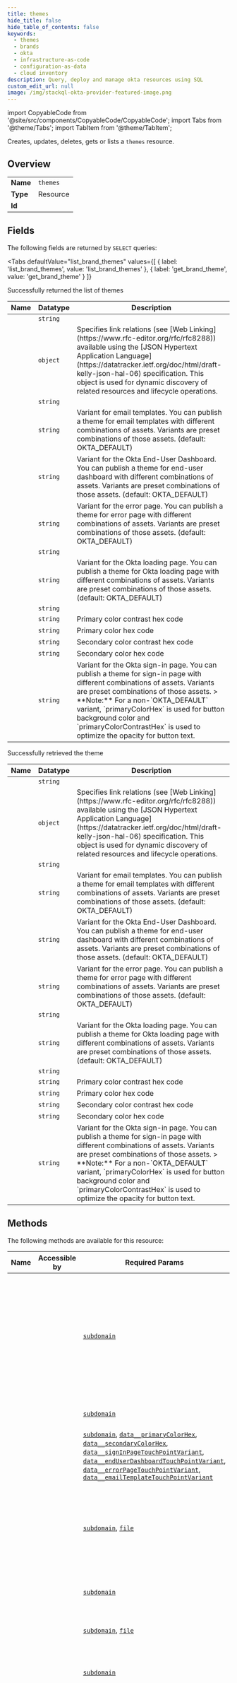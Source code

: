 ```yaml
--- 
title: themes
hide_title: false
hide_table_of_contents: false
keywords:
  - themes
  - brands
  - okta
  - infrastructure-as-code
  - configuration-as-data
  - cloud inventory
description: Query, deploy and manage okta resources using SQL
custom_edit_url: null
image: /img/stackql-okta-provider-featured-image.png
---
```


import CopyableCode from '@site/src/components/CopyableCode/CopyableCode';
import Tabs from '@theme/Tabs';
import TabItem from '@theme/TabItem';

Creates, updates, deletes, gets or lists a <code>themes</code> resource.

## Overview
<table><tbody>
<tr><td><b>Name</b></td><td><code>themes</code></td></tr>
<tr><td><b>Type</b></td><td>Resource</td></tr>
<tr><td><b>Id</b></td><td><CopyableCode code="okta.brands.themes" /></td></tr>
</tbody></table>

## Fields

The following fields are returned by `SELECT` queries:

<Tabs
    defaultValue="list_brand_themes"
    values={[
        { label: 'list_brand_themes', value: 'list_brand_themes' },
        { label: 'get_brand_theme', value: 'get_brand_theme' }
    ]}
>
<TabItem value="list_brand_themes">

Successfully returned the list of themes

<table>
<thead>
    <tr>
    <th>Name</th>
    <th>Datatype</th>
    <th>Description</th>
    </tr>
</thead>
<tbody>
<tr>
    <td><CopyableCode code="id" /></td>
    <td><code>string</code></td>
    <td></td>
</tr>
<tr>
    <td><CopyableCode code="_links" /></td>
    <td><code>object</code></td>
    <td>Specifies link relations (see [Web Linking](https://www.rfc-editor.org/rfc/rfc8288)) available using the [JSON Hypertext Application Language](https://datatracker.ietf.org/doc/html/draft-kelly-json-hal-06) specification. This object is used for dynamic discovery of related resources and lifecycle operations.</td>
</tr>
<tr>
    <td><CopyableCode code="backgroundImage" /></td>
    <td><code>string</code></td>
    <td></td>
</tr>
<tr>
    <td><CopyableCode code="emailTemplateTouchPointVariant" /></td>
    <td><code>string</code></td>
    <td>Variant for email templates. You can publish a theme for email templates with different combinations of assets. Variants are preset combinations of those assets.  (default: OKTA_DEFAULT)</td>
</tr>
<tr>
    <td><CopyableCode code="endUserDashboardTouchPointVariant" /></td>
    <td><code>string</code></td>
    <td>Variant for the Okta End-User Dashboard. You can publish a theme for end-user dashboard with different combinations of assets. Variants are preset combinations of those assets.  (default: OKTA_DEFAULT)</td>
</tr>
<tr>
    <td><CopyableCode code="errorPageTouchPointVariant" /></td>
    <td><code>string</code></td>
    <td>Variant for the error page. You can publish a theme for error page with different combinations of assets. Variants are preset combinations of those assets.  (default: OKTA_DEFAULT)</td>
</tr>
<tr>
    <td><CopyableCode code="favicon" /></td>
    <td><code>string</code></td>
    <td></td>
</tr>
<tr>
    <td><CopyableCode code="loadingPageTouchPointVariant" /></td>
    <td><code>string</code></td>
    <td>Variant for the Okta loading page. You can publish a theme for Okta loading page with different combinations of assets. Variants are preset combinations of those assets.  (default: OKTA_DEFAULT)</td>
</tr>
<tr>
    <td><CopyableCode code="logo" /></td>
    <td><code>string</code></td>
    <td></td>
</tr>
<tr>
    <td><CopyableCode code="primaryColorContrastHex" /></td>
    <td><code>string</code></td>
    <td>Primary color contrast hex code</td>
</tr>
<tr>
    <td><CopyableCode code="primaryColorHex" /></td>
    <td><code>string</code></td>
    <td>Primary color hex code</td>
</tr>
<tr>
    <td><CopyableCode code="secondaryColorContrastHex" /></td>
    <td><code>string</code></td>
    <td>Secondary color contrast hex code</td>
</tr>
<tr>
    <td><CopyableCode code="secondaryColorHex" /></td>
    <td><code>string</code></td>
    <td>Secondary color hex code</td>
</tr>
<tr>
    <td><CopyableCode code="signInPageTouchPointVariant" /></td>
    <td><code>string</code></td>
    <td>Variant for the Okta sign-in page. You can publish a theme for sign-in page with different combinations of assets. Variants are preset combinations of those assets. &gt; **Note:**  For a non-`OKTA_DEFAULT` variant, `primaryColorHex` is used for button background color and `primaryColorContrastHex` is used to optimize the opacity for button text. </td>
</tr>
</tbody>
</table>
</TabItem>
<TabItem value="get_brand_theme">

Successfully retrieved the theme

<table>
<thead>
    <tr>
    <th>Name</th>
    <th>Datatype</th>
    <th>Description</th>
    </tr>
</thead>
<tbody>
<tr>
    <td><CopyableCode code="id" /></td>
    <td><code>string</code></td>
    <td></td>
</tr>
<tr>
    <td><CopyableCode code="_links" /></td>
    <td><code>object</code></td>
    <td>Specifies link relations (see [Web Linking](https://www.rfc-editor.org/rfc/rfc8288)) available using the [JSON Hypertext Application Language](https://datatracker.ietf.org/doc/html/draft-kelly-json-hal-06) specification. This object is used for dynamic discovery of related resources and lifecycle operations.</td>
</tr>
<tr>
    <td><CopyableCode code="backgroundImage" /></td>
    <td><code>string</code></td>
    <td></td>
</tr>
<tr>
    <td><CopyableCode code="emailTemplateTouchPointVariant" /></td>
    <td><code>string</code></td>
    <td>Variant for email templates. You can publish a theme for email templates with different combinations of assets. Variants are preset combinations of those assets.  (default: OKTA_DEFAULT)</td>
</tr>
<tr>
    <td><CopyableCode code="endUserDashboardTouchPointVariant" /></td>
    <td><code>string</code></td>
    <td>Variant for the Okta End-User Dashboard. You can publish a theme for end-user dashboard with different combinations of assets. Variants are preset combinations of those assets.  (default: OKTA_DEFAULT)</td>
</tr>
<tr>
    <td><CopyableCode code="errorPageTouchPointVariant" /></td>
    <td><code>string</code></td>
    <td>Variant for the error page. You can publish a theme for error page with different combinations of assets. Variants are preset combinations of those assets.  (default: OKTA_DEFAULT)</td>
</tr>
<tr>
    <td><CopyableCode code="favicon" /></td>
    <td><code>string</code></td>
    <td></td>
</tr>
<tr>
    <td><CopyableCode code="loadingPageTouchPointVariant" /></td>
    <td><code>string</code></td>
    <td>Variant for the Okta loading page. You can publish a theme for Okta loading page with different combinations of assets. Variants are preset combinations of those assets.  (default: OKTA_DEFAULT)</td>
</tr>
<tr>
    <td><CopyableCode code="logo" /></td>
    <td><code>string</code></td>
    <td></td>
</tr>
<tr>
    <td><CopyableCode code="primaryColorContrastHex" /></td>
    <td><code>string</code></td>
    <td>Primary color contrast hex code</td>
</tr>
<tr>
    <td><CopyableCode code="primaryColorHex" /></td>
    <td><code>string</code></td>
    <td>Primary color hex code</td>
</tr>
<tr>
    <td><CopyableCode code="secondaryColorContrastHex" /></td>
    <td><code>string</code></td>
    <td>Secondary color contrast hex code</td>
</tr>
<tr>
    <td><CopyableCode code="secondaryColorHex" /></td>
    <td><code>string</code></td>
    <td>Secondary color hex code</td>
</tr>
<tr>
    <td><CopyableCode code="signInPageTouchPointVariant" /></td>
    <td><code>string</code></td>
    <td>Variant for the Okta sign-in page. You can publish a theme for sign-in page with different combinations of assets. Variants are preset combinations of those assets. &gt; **Note:**  For a non-`OKTA_DEFAULT` variant, `primaryColorHex` is used for button background color and `primaryColorContrastHex` is used to optimize the opacity for button text. </td>
</tr>
</tbody>
</table>
</TabItem>
</Tabs>

## Methods

The following methods are available for this resource:

<table>
<thead>
    <tr>
    <th>Name</th>
    <th>Accessible by</th>
    <th>Required Params</th>
    <th>Optional Params</th>
    <th>Description</th>
    </tr>
</thead>
<tbody>
<tr>
    <td><a href="#list_brand_themes"><CopyableCode code="list_brand_themes" /></a></td>
    <td><CopyableCode code="select" /></td>
    <td><a href="#parameter-subdomain"><code>subdomain</code></a></td>
    <td></td>
    <td>Lists all the themes in your brand.<br /><br />&gt; **Important:** Currently each org supports only one theme, therefore this contains a single object only.</td>
</tr>
<tr>
    <td><a href="#get_brand_theme"><CopyableCode code="get_brand_theme" /></a></td>
    <td><CopyableCode code="select" /></td>
    <td><a href="#parameter-subdomain"><code>subdomain</code></a></td>
    <td></td>
    <td>Retrieves a theme for a brand</td>
</tr>
<tr>
    <td><a href="#replace_brand_theme"><CopyableCode code="replace_brand_theme" /></a></td>
    <td><CopyableCode code="replace" /></td>
    <td><a href="#parameter-subdomain"><code>subdomain</code></a>, <a href="#parameter-data__primaryColorHex"><code>data__primaryColorHex</code></a>, <a href="#parameter-data__secondaryColorHex"><code>data__secondaryColorHex</code></a>, <a href="#parameter-data__signInPageTouchPointVariant"><code>data__signInPageTouchPointVariant</code></a>, <a href="#parameter-data__endUserDashboardTouchPointVariant"><code>data__endUserDashboardTouchPointVariant</code></a>, <a href="#parameter-data__errorPageTouchPointVariant"><code>data__errorPageTouchPointVariant</code></a>, <a href="#parameter-data__emailTemplateTouchPointVariant"><code>data__emailTemplateTouchPointVariant</code></a></td>
    <td></td>
    <td>Replaces a theme for a brand</td>
</tr>
<tr>
    <td><a href="#upload_brand_theme_background_image"><CopyableCode code="upload_brand_theme_background_image" /></a></td>
    <td><CopyableCode code="exec" /></td>
    <td><a href="#parameter-subdomain"><code>subdomain</code></a>, <a href="#parameter-file"><code>file</code></a></td>
    <td></td>
    <td>Uploads and replaces the background image for the theme. The file must be in PNG, JPG, or GIF format and less than 2 MB in size.</td>
</tr>
<tr>
    <td><a href="#delete_brand_theme_background_image"><CopyableCode code="delete_brand_theme_background_image" /></a></td>
    <td><CopyableCode code="exec" /></td>
    <td><a href="#parameter-subdomain"><code>subdomain</code></a></td>
    <td></td>
    <td>Deletes a theme background image</td>
</tr>
<tr>
    <td><a href="#upload_brand_theme_favicon"><CopyableCode code="upload_brand_theme_favicon" /></a></td>
    <td><CopyableCode code="exec" /></td>
    <td><a href="#parameter-subdomain"><code>subdomain</code></a>, <a href="#parameter-file"><code>file</code></a></td>
    <td></td>
    <td>Uploads and replaces the favicon for the theme</td>
</tr>
<tr>
    <td><a href="#delete_brand_theme_favicon"><CopyableCode code="delete_brand_theme_favicon" /></a></td>
    <td><CopyableCode code="exec" /></td>
    <td><a href="#parameter-subdomain"><code>subdomain</code></a></td>
    <td></td>
    <td>Deletes a theme favicon. The theme will use the default Okta favicon.</td>
</tr>
<tr>
    <td><a href="#upload_brand_theme_logo"><CopyableCode code="upload_brand_theme_logo" /></a></td>
    <td><CopyableCode code="exec" /></td>
    <td><a href="#parameter-subdomain"><code>subdomain</code></a>, <a href="#parameter-file"><code>file</code></a></td>
    <td></td>
    <td>Uploads and replaces the logo for the theme. The file must be in PNG, JPG, or GIF format and less than 100kB in size. For best results use landscape orientation, a transparent background, and a minimum size of 300px by 50px to prevent upscaling.</td>
</tr>
<tr>
    <td><a href="#delete_brand_theme_logo"><CopyableCode code="delete_brand_theme_logo" /></a></td>
    <td><CopyableCode code="exec" /></td>
    <td><a href="#parameter-subdomain"><code>subdomain</code></a></td>
    <td></td>
    <td>Deletes a Theme logo. The theme will use the default Okta logo.</td>
</tr>
</tbody>
</table>

## Parameters

Parameters can be passed in the `WHERE` clause of a query. Check the [Methods](#methods) section to see which parameters are required or optional for each operation.

<table>
<thead>
    <tr>
    <th>Name</th>
    <th>Datatype</th>
    <th>Description</th>
    </tr>
</thead>
<tbody>
<tr id="parameter-subdomain">
    <td><CopyableCode code="subdomain" /></td>
    <td><code>string</code></td>
    <td>The domain of your organization. This can be a provided subdomain of an official okta domain (okta.com, oktapreview.com, etc) or one of your configured custom domains. (default: my-org)</td>
</tr>
</tbody>
</table>

## `SELECT` examples

<Tabs
    defaultValue="list_brand_themes"
    values={[
        { label: 'list_brand_themes', value: 'list_brand_themes' },
        { label: 'get_brand_theme', value: 'get_brand_theme' }
    ]}
>
<TabItem value="list_brand_themes">

Lists all the themes in your brand.<br /><br />&gt; **Important:** Currently each org supports only one theme, therefore this contains a single object only.

```sql
SELECT
id,
_links,
backgroundImage,
emailTemplateTouchPointVariant,
endUserDashboardTouchPointVariant,
errorPageTouchPointVariant,
favicon,
loadingPageTouchPointVariant,
logo,
primaryColorContrastHex,
primaryColorHex,
secondaryColorContrastHex,
secondaryColorHex,
signInPageTouchPointVariant
FROM okta.brands.themes
WHERE subdomain = '{{ subdomain }}' -- required
;
```
</TabItem>
<TabItem value="get_brand_theme">

Retrieves a theme for a brand

```sql
SELECT
id,
_links,
backgroundImage,
emailTemplateTouchPointVariant,
endUserDashboardTouchPointVariant,
errorPageTouchPointVariant,
favicon,
loadingPageTouchPointVariant,
logo,
primaryColorContrastHex,
primaryColorHex,
secondaryColorContrastHex,
secondaryColorHex,
signInPageTouchPointVariant
FROM okta.brands.themes
WHERE subdomain = '{{ subdomain }}' -- required
;
```
</TabItem>
</Tabs>


## `REPLACE` examples

<Tabs
    defaultValue="replace_brand_theme"
    values={[
        { label: 'replace_brand_theme', value: 'replace_brand_theme' }
    ]}
>
<TabItem value="replace_brand_theme">

Replaces a theme for a brand

```sql
REPLACE okta.brands.themes
SET 
data__emailTemplateTouchPointVariant = '{{ emailTemplateTouchPointVariant }}',
data__endUserDashboardTouchPointVariant = '{{ endUserDashboardTouchPointVariant }}',
data__errorPageTouchPointVariant = '{{ errorPageTouchPointVariant }}',
data__loadingPageTouchPointVariant = '{{ loadingPageTouchPointVariant }}',
data__primaryColorContrastHex = '{{ primaryColorContrastHex }}',
data__primaryColorHex = '{{ primaryColorHex }}',
data__secondaryColorContrastHex = '{{ secondaryColorContrastHex }}',
data__secondaryColorHex = '{{ secondaryColorHex }}',
data__signInPageTouchPointVariant = '{{ signInPageTouchPointVariant }}'
WHERE 
subdomain = '{{ subdomain }}' --required
AND data__primaryColorHex = '{{ primaryColorHex }}' --required
AND data__secondaryColorHex = '{{ secondaryColorHex }}' --required
AND data__signInPageTouchPointVariant = '{{ signInPageTouchPointVariant }}' --required
AND data__endUserDashboardTouchPointVariant = '{{ endUserDashboardTouchPointVariant }}' --required
AND data__errorPageTouchPointVariant = '{{ errorPageTouchPointVariant }}' --required
AND data__emailTemplateTouchPointVariant = '{{ emailTemplateTouchPointVariant }}' --required
RETURNING
id,
_links,
backgroundImage,
emailTemplateTouchPointVariant,
endUserDashboardTouchPointVariant,
errorPageTouchPointVariant,
favicon,
loadingPageTouchPointVariant,
logo,
primaryColorContrastHex,
primaryColorHex,
secondaryColorContrastHex,
secondaryColorHex,
signInPageTouchPointVariant
;
```
</TabItem>
</Tabs>


## Lifecycle Methods

<Tabs
    defaultValue="upload_brand_theme_background_image"
    values={[
        { label: 'upload_brand_theme_background_image', value: 'upload_brand_theme_background_image' },
        { label: 'delete_brand_theme_background_image', value: 'delete_brand_theme_background_image' },
        { label: 'upload_brand_theme_favicon', value: 'upload_brand_theme_favicon' },
        { label: 'delete_brand_theme_favicon', value: 'delete_brand_theme_favicon' },
        { label: 'upload_brand_theme_logo', value: 'upload_brand_theme_logo' },
        { label: 'delete_brand_theme_logo', value: 'delete_brand_theme_logo' }
    ]}
>
<TabItem value="upload_brand_theme_background_image">

Uploads and replaces the background image for the theme. The file must be in PNG, JPG, or GIF format and less than 2 MB in size.

```sql
EXEC okta.brands.themes.upload_brand_theme_background_image 
@subdomain='{{ subdomain }}' --required 
@@json=
'{
"file": "{{ file }}"
}'
;
```
</TabItem>
<TabItem value="delete_brand_theme_background_image">

Deletes a theme background image

```sql
EXEC okta.brands.themes.delete_brand_theme_background_image 
@subdomain='{{ subdomain }}' --required
;
```
</TabItem>
<TabItem value="upload_brand_theme_favicon">

Uploads and replaces the favicon for the theme

```sql
EXEC okta.brands.themes.upload_brand_theme_favicon 
@subdomain='{{ subdomain }}' --required 
@@json=
'{
"file": "{{ file }}"
}'
;
```
</TabItem>
<TabItem value="delete_brand_theme_favicon">

Deletes a theme favicon. The theme will use the default Okta favicon.

```sql
EXEC okta.brands.themes.delete_brand_theme_favicon 
@subdomain='{{ subdomain }}' --required
;
```
</TabItem>
<TabItem value="upload_brand_theme_logo">

Uploads and replaces the logo for the theme. The file must be in PNG, JPG, or GIF format and less than 100kB in size. For best results use landscape orientation, a transparent background, and a minimum size of 300px by 50px to prevent upscaling.

```sql
EXEC okta.brands.themes.upload_brand_theme_logo 
@subdomain='{{ subdomain }}' --required 
@@json=
'{
"file": "{{ file }}"
}'
;
```
</TabItem>
<TabItem value="delete_brand_theme_logo">

Deletes a Theme logo. The theme will use the default Okta logo.

```sql
EXEC okta.brands.themes.delete_brand_theme_logo 
@subdomain='{{ subdomain }}' --required
;
```
</TabItem>
</Tabs>
